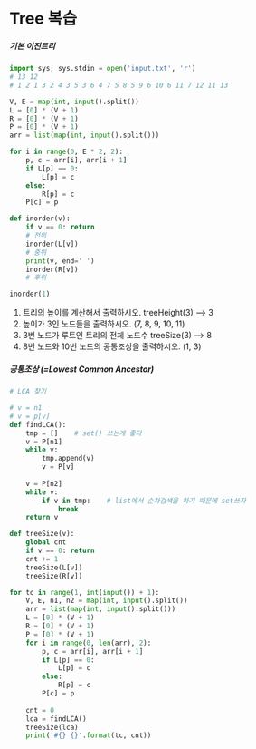 # Tree 복습

##### 기본 이진트리 

```python
import sys; sys.stdin = open('input.txt', 'r')
# 13 12
# 1 2 1 3 2 4 3 5 3 6 4 7 5 8 5 9 6 10 6 11 7 12 11 13

V, E = map(int, input().split())
L = [0] * (V + 1)
R = [0] * (V + 1)
P = [0] * (V + 1)
arr = list(map(int, input().split()))

for i in range(0, E * 2, 2):
    p, c = arr[i], arr[i + 1]
    if L[p] == 0:
        L[p] = c
    else:
        R[p] = c
    P[c] = p

def inorder(v):
	if v == 0: return 
    # 전위
    inorder(L[v])
    # 중위
    print(v, end=' ')
    inorder(R[v])
    # 후위

inorder(1)
```

1. 트리의 높이를 계산해서 출력하시오.  treeHeight(3) --> 3
2. 높이가 3인 노드들을 출력하시오. (7, 8, 9, 10, 11)
3. 3번 노드가 루트인 트리의 전체 노드수 treeSize(3) --> 8
4. 8번 노드와 10번 노드의 공통조상을 출력하시오. (1, 3)



##### 공통조상 (=Lowest Common Ancestor)

```python
# LCA 찾기

# v = n1
# v = p[v]
def findLCA():
    tmp = []	# set() 쓰는게 좋다
    v = P[n1]
    while v:
        tmp.append(v)
        v = P[v]
        
    v = P[n2]
    while v:
        if v in tmp:	# list에서 순차검색을 하기 때문에 set쓰자
            break
    return v

def treeSize(v):
    global cnt
    if v == 0: return
    cnt += 1
    treeSize(L[v])
    treeSize(R[v])

for tc in range(1, int(input()) + 1):
    V, E, n1, n2 = map(int, input().split())
    arr = list(map(int, input().split()))
    L = [0] * (V + 1)
    R = [0] * (V + 1)
    P = [0] * (V + 1)
    for i in range(0, len(arr), 2):
        p, c = arr[i], arr[i + 1]
        if L[p] == 0:
            L[p] = c
        else:
            R[p] = c
        P[c] = p
        
    cnt = 0
    lca = findLCA()
    treeSize(lca)
    print('#{} {}'.format(tc, cnt))
```

